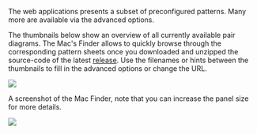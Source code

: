 The web applications presents a subset of preconfigured patterns. Many more are available via the advanced options.

The thumbnails below show an overview of all currently available pair diagrams. The Mac's Finder allows to quickly browse through the corresponding pattern sheets once you downloaded and unzipped the source-code of the latest [release]. Use the filenames or hints between the thumbnails to fill in the advanced options or change the URL. 

[interactive thumbnail]: https://d-bl.github.io/GroundForge/thumbnails.html
[release]: https://github.com/d-bl/GroundForge/releases

![](https://d-bl.github.io/GroundForge/images/overview.png)


A screenshot of the Mac Finder, note that you can increase the panel size for more details.

![](https://raw.githubusercontent.com/wiki/d-bl/GroundForge/browse-mac.png)

